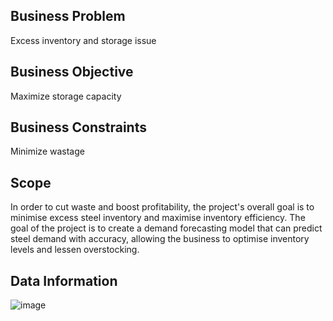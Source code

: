 <h2>Business Problem</h2>
Excess inventory and storage issue

<h2>Business Objective</h2>
Maximize storage capacity
<h2>Business Constraints</h2> 
Minimize wastage

<h2>Scope</h2>
In order to cut waste and boost profitability, the project's overall goal is to minimise excess steel inventory and maximise inventory efficiency. 
The goal of the project is to create a demand forecasting model that can predict steel demand with accuracy, allowing the business to optimise 
inventory levels and lessen overstocking. 

<h2>Data Information</h2>

![image](https://github.com/user-attachments/assets/a3746eb3-6c7b-4f0c-b57d-3996b095bce0)






